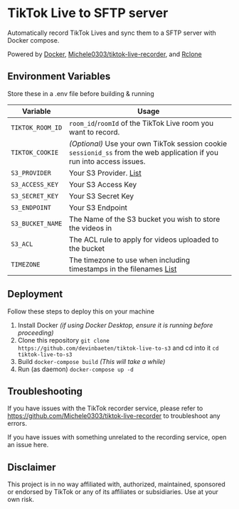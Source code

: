 # TikTok Live to SFTP server
Automatically record TikTok Lives and sync them to a SFTP server with Docker compose.

Powered by [Docker](https://docker.com), [Michele0303/tiktok-live-recorder](https://github.com/Michele0303/tiktok-live-recorder), and [Rclone](https://rclone.org)

## Environment Variables

Store these in a .env file before building & running

| Variable | Usage |
| - | - |
| `TIKTOK_ROOM_ID` | `room_id`/`roomId` of the TikTok Live room you want to record. |
| `TIKTOK_COOKIE` | _(Optional)_ Use your own TikTok session cookie `sessionid_ss` from the web application if you run into access issues. |
| `S3_PROVIDER` | Your S3 Provider. [List](https://rclone.org/s3/) |
| `S3_ACCESS_KEY` | Your S3 Access Key |
| `S3_SECRET_KEY` | Your S3 Secret Key |
| `S3_ENDPOINT` | Your S3 Endpoint |
| `S3_BUCKET_NAME` | The Name of the S3 bucket you wish to store the videos in |
| `S3_ACL` | The ACL rule to apply for videos uploaded to the bucket |
| `TIMEZONE` | The timezone to use when including timestamps in the filenames [List](https://www.iana.org/time-zones) |

## Deployment
Follow these steps to deploy this on your machine
1. Install Docker _(if using Docker Desktop, ensure it is running before proceeding)_
2. Clone this repository `git clone https://github.com/devinbaeten/tiktok-live-to-s3` and cd into it `cd tiktok-live-to-s3`
3. Build `docker-compose build` _(This will take a while)_
4. Run (as daemon) `docker-compose up -d`

## Troubleshooting
If you have issues with the TikTok recorder service, please refer to https://github.com/Michele0303/tiktok-live-recorder to troubleshoot any errors.

If you have issues with something unrelated to the recording service, open an issue here.

## Disclaimer
This project is in no way affiliated with, authorized, maintained, sponsored or endorsed by TikTok or any of its affiliates or subsidiaries. Use at your own risk.
